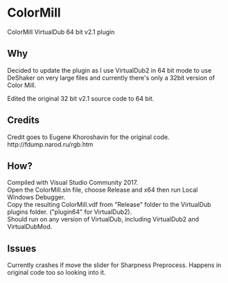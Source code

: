 # ColorMill
ColorMill VirtualDub 64 bit v2.1 plugin

<h2>Why</h2>
Decided to update the plugin as I use VirtualDub2 in 64 bit mode to use DeShaker on very large files and currently there's only a 32bit version of Color Mill.

Edited the original 32 bit v2.1 source code to 64 bit.

<h2>Credits</h2>
Credit goes to Eugene Khoroshavin for the original code.<br/>
http://fdump.narod.ru/rgb.htm

<h2>How?</h2>
Compiled with Visual Studio Community 2017.<br/>
Open the ColorMill.sln file, choose Release and x64 then run Local Windows Debugger.<br/> 
Copy the resulting ColorMill.vdf from "Release" folder to the VirtualDub plugins folder. ("plugin64" for VirtualDub2).<br/>
Should run on any version of VirtualDub, including VirtualDub2 and VirtualDubMod.

<h2>Issues</h2>
Currently crashes if move the slider for Sharpness Preprocess. Happens in original code too so looking into it.
